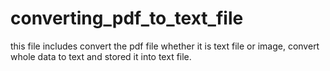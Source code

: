 # converting_pdf_to_text_file
this file includes convert the pdf file whether it is text file or image, convert whole data to text and stored it into text file.
